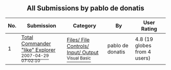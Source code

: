 ﻿<div align="center">

## All Submissions by pablo de donatis

</div>

No.  | Submission | Category | By   | User Rating
---- | ---------- | -------- | ---- | -----------
1 | [Total Commander "like" Explorer<br /><sup>2007-04-29 07:02:10</sup>](https://github.com/Planet-Source-Code/pablo-de-donatis-total-commander-like-explorer__1-68546) | [Files/ File Controls/ Input/ Output<br /><sup>Visual Basic</sup>](../ByCategory/files-file-controls-input-output__1-3.md) | pablo de donatis | 4.8 (19 globes from 4 users)
